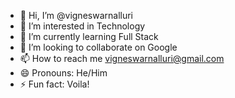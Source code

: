- 👋 Hi, I’m @vigneswarnalluri
- 👀 I’m interested in Technology
- 🌱 I’m currently learning Full Stack
- 💞️ I’m looking to collaborate on Google
- 📫 How to reach me vigneswarnalluri@gmail.com
- 😄 Pronouns: He/Him
- ⚡ Fun fact: Voila! 

<!---
vigneswarnalluri/vigneswarnalluri is a ✨ special ✨ repository because its `README.md` (this file) appears on your GitHub profile.
You can click the Preview link to take a look at your changes.
--->


